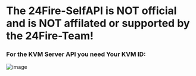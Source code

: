 # The 24Fire-SelfAPI is NOT official and is NOT affilated or supported by the 24Fire-Team!

### For the KVM Server API you need Your KVM ID:
![image](https://github.com/KenleyundLeon/24Fire-SelfAPI/assets/92249212/b90d02aa-805b-485a-9b8b-f654c3a9e4b7)
